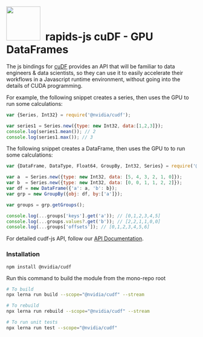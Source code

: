 # <div align="left"><img src="https://rapids.ai/assets/images/rapids_logo.png" width="90px"/>&nbsp; rapids-js cuDF - GPU DataFrames

The js bindings for [cuDF](https://github.com/rapidsai/cudf) provides an API that will be familiar to data engineers & data scientists, so they can use it to easily accelerate their workflows in a Javascript runtime environment, without going into the details of CUDA programming.

For example, the following snippet creates a series, then uses the GPU to run some calculations:

```javascript
var {Series, Int32} = require('@nvidia/cudf');

var series1 = Series.new({type: new Int32, data:[1,2,3]});
console.log(series1.mean()); // 2
console.log(series1.max()); // 3
```

The following snippet creates a DataFrame, then uses the GPU to to run some calculations:
```javascript
var {DataFrame, DataType, Float64, GroupBy, Int32, Series} = require('@nvidia/cudf');

var a  = Series.new({type: new Int32, data: [5, 4, 3, 2, 1, 0]});
var b  = Series.new({type: new Int32, data: [0, 0, 1, 1, 2, 2]});
var df = new DataFrame({'a': a, 'b': b});
var grp = new GroupBy({obj: df, by:['a']});

var groups = grp.getGroups();

console.log(...groups['keys'].get('a')); // [0,1,2,3,4,5]
console.log(...groups.values?.get('b')); // [2,2,1,1,0,0]
console.log(...groups['offsets']); // [0,1,2,3,4,5,6]
```

For detailed cudf-js API, follow our [API Documentation](https://rapidsai.github.io/rapids-js/modules/cudf_src.html).

### Installation
`npm install @nvidia/cudf`

Run this command to build the module from the mono-repo root
```bash
# To build
npx lerna run build --scope="@nvidia/cudf" --stream

# To rebuild
npx lerna run rebuild --scope="@nvidia/cudf" --stream

# To run unit tests
npx lerna run test --scope="@nvidia/cudf"
```
